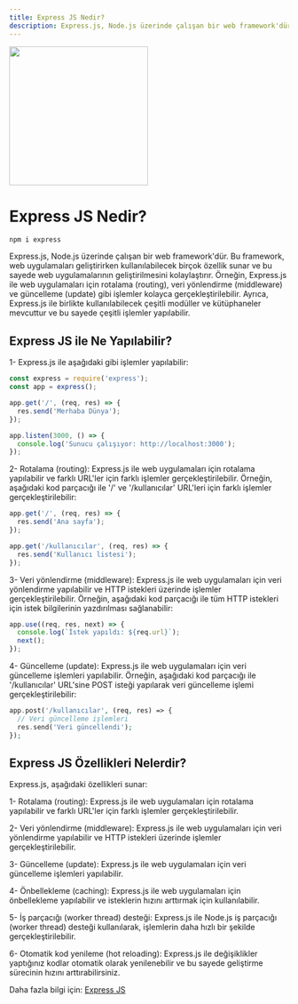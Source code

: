 ```yaml
---
title: Express JS Nedir?
description: Express.js, Node.js üzerinde çalışan bir web framework'dür.
---
```


<img src="https://upload.wikimedia.org/wikipedia/commons/6/64/Expressjs.png"  width="250"/>

# Express JS Nedir?

`npm i express`

Express.js, Node.js üzerinde çalışan bir web framework'dür. Bu framework, web uygulamaları geliştirirken kullanılabilecek birçok özellik sunar ve bu sayede web uygulamalarının geliştirilmesini kolaylaştırır. Örneğin, Express.js ile web uygulamaları için rotalama (routing), veri yönlendirme (middleware) ve güncelleme (update) gibi işlemler kolayca gerçekleştirilebilir. Ayrıca, Express.js ile birlikte kullanılabilecek çeşitli modüller ve kütüphaneler mevcuttur ve bu sayede çeşitli işlemler yapılabilir.

## Express JS ile Ne Yapılabilir?

1- Express.js ile aşağıdaki gibi işlemler yapılabilir:
```js
const express = require('express');
const app = express();

app.get('/', (req, res) => {
  res.send('Merhaba Dünya');
});

app.listen(3000, () => {
  console.log('Sunucu çalışıyor: http://localhost:3000');
});
```

2- Rotalama (routing): Express.js ile web uygulamaları için rotalama yapılabilir ve farklı URL'ler için farklı işlemler gerçekleştirilebilir. Örneğin, aşağıdaki kod parçacığı ile '/' ve '/kullanıcılar' URL'leri için farklı işlemler gerçekleştirilebilir:
```js
app.get('/', (req, res) => {
  res.send('Ana sayfa');
});

app.get('/kullanıcılar', (req, res) => {
  res.send('Kullanıcı listesi');
});

```
3- Veri yönlendirme (middleware): Express.js ile web uygulamaları için veri yönlendirme yapılabilir ve HTTP istekleri üzerinde işlemler gerçekleştirilebilir. Örneğin, aşağıdaki kod parçacığı ile tüm HTTP istekleri için istek bilgilerinin yazdırılması sağlanabilir:
```js
app.use((req, res, next) => {
  console.log(`İstek yapıldı: ${req.url}`);
  next();
});
```
4- Güncelleme (update): Express.js ile web uygulamaları için veri güncelleme işlemleri yapılabilir. Örneğin, aşağıdaki kod parçacığı ile '/kullanıcılar' URL'sine POST isteği yapılarak veri güncelleme işlemi gerçekleştirilebilir:
```php
app.post('/kullanıcılar', (req, res) => {
  // Veri güncelleme işlemleri
  res.send('Veri güncellendi');
});
```

## Express JS Özellikleri Nelerdir?
Express.js, aşağıdaki özellikleri sunar:

1- Rotalama (routing): Express.js ile web uygulamaları için rotalama yapılabilir ve farklı URL'ler için farklı işlemler gerçekleştirilebilir.

2- Veri yönlendirme (middleware): Express.js ile web uygulamaları için veri yönlendirme yapılabilir ve HTTP istekleri üzerinde işlemler gerçekleştirilebilir.

3- Güncelleme (update): Express.js ile web uygulamaları için veri güncelleme işlemleri yapılabilir.

4- Önbellekleme (caching): Express.js ile web uygulamaları için önbellekleme yapılabilir ve isteklerin hızını arttırmak için kullanılabilir.

5- İş parçacığı (worker thread) desteği: Express.js ile Node.js iş parçacığı (worker thread) desteği kullanılarak, işlemlerin daha hızlı bir şekilde gerçekleştirilebilir.

6- Otomatik kod yenileme (hot reloading): Express.js ile değişiklikler yaptığınız kodlar otomatik olarak yenilenebilir ve bu sayede geliştirme sürecinin hızını arttırabilirsiniz.

Daha fazla bilgi için: [Express JS](https://expressjs.com/)
